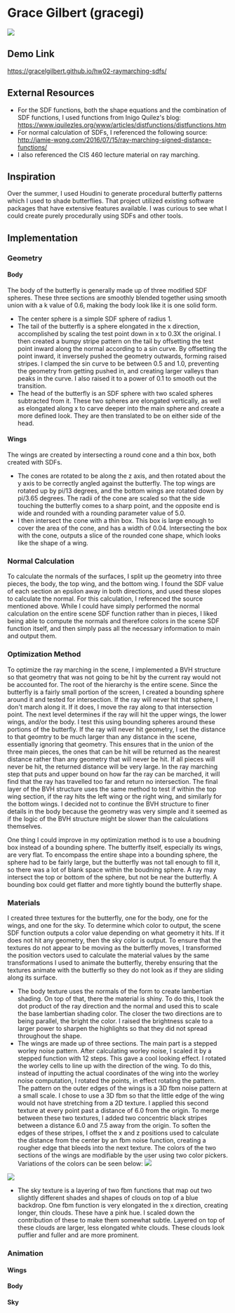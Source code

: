 # Grace Gilbert (gracegi)
![](MainImage.png)

## Demo Link
<https://gracelgilbert.github.io/hw02-raymarching-sdfs/>

## External Resources
- For the SDF functions, both the shape equations and the combination of SDF functions, I used functions from Inigo Quilez's blog:
<https://www.iquilezles.org/www/articles/distfunctions/distfunctions.htm>
- For normal calculation of SDFs, I referenced the following source:
<http://jamie-wong.com/2016/07/15/ray-marching-signed-distance-functions/>
- I also referenced the CIS 460 lecture material on ray marching.

## Inspiration
Over the summer, I used Houdini to generate procedural butterfly patterns which I used to shade butterflies. That project utilized existing software packages that have extensive features available. I was curious to see what I could create purely procedurally using SDFs and other tools.

## Implementation
### Geometry
#### Body
The body of the butterfly is generally made up of three modified SDF spheres. These three sections are smoothly blended together using smooth union with a k value of 0.6, making the body look like it is one solid form.
- The center sphere is a simple SDF sphere of radius 1. 
- The tail of the butterfly is a sphere elongated in the x direction, accomplished by scaling the test point down in x to 0.3X the original. I then created a bumpy stripe pattern on the tail by offsetting the test point inward along the normal according to a sin curve. By offsetting the point inward, it inversely pushed the geometry outwards, forming raised stripes. I clamped the sin curve to be between 0.5 and 1.0, preventing the geometry from getting pushed in, and creating larger valleys than peaks in the curve. I also raised it to a power of 0.1 to smooth out the transition. 
- The head of the butterfly is an SDF sphere with two scaled spheres subtracted from it. These two spheres are elongated vertically, as well as elongated along x to carve deeper into the main sphere and create a more defined look. They are then translated to be on either side of the head.
#### Wings
The wings are created by intersecting a round cone and a thin box, both created with SDFs.
- The cones are rotated to be along the z axis, and then rotated about the y axis to be correctly angled against the butterfly. The top wings are rotated up by pi/13 degrees, and the bottom wings are rotated down by pi/3.65 degrees. The radii of the cone are scaled so that the side touching the butterfly comes to a sharp point, and the opposite end is wide and rounded with a rounding parameter value of 5.0.
- I then intersect the cone with a thin box. This box is large enough to cover the area of the cone, and has a width of 0.04. Intersecting the box with the cone, outputs a slice of the rounded cone shape, which looks like the shape of a wing.
### Normal Calculation
To calculate the normals of the surfaces, I split up the geometry into three pieces, the body, the top wing, and the bottom wing. I found the SDF value of each section an epsilon away in both directions, and used these slopes to calculate the normal. For this calculation, I referenced the source mentioned above. While I could have simply performed the normal calculation on the entire scene SDF function rather than in pieces, I liked being able to compute the normals and therefore colors in the scene SDF function itself, and then simply pass all the necessary information to main and output them. 
### Optimization Method
To optimize the ray marching in the scene, I implemented a BVH structure so that geometry that was not going to be hit by the current ray would not be accounted for. The root of the hierarchy is the entire scene. Since the butterfly is a fairly small portion of the screen, I created a bounding sphere around it and tested for intersection. If the ray will never hit that sphere, I don't march along it. If it does, I move the ray along to that intersection point. The next level determines if the ray will hit the upper wings, the lower wings, and/or the body. I test this using bounding spheres around these portions of the butterfly. If the ray will never hit geometry, I set the distance to that geomtry to be much larger than any distance in the scene, essentially ignoring that geometry. This ensures that in the union of the three main pieces, the ones that can be hit will be returned as the nearest distance rather than any geometry that will never be hit. If all pieces will never be hit, the returned distance will be very large. In the ray marching step that puts and upper bound on how far the ray can be marched, it will find that the ray has travelled too far and return no intersection. The final layer of the BVH structure uses the same method to test if within the top wing section, if the ray hits the left wing or the right wing, and similarly for the bottom wings. I decided not to continue the BVH structure to finer details in the body because the geometry was very simple and it seemed as if the logic of the BVH structure might be slower than the calculations themselves.

One thing I could improve in my optimization method is to use a boudning box instead of a bounding sphere. The butterfly itself, especially its wings, are very flat. To encompass the entire shape into a bounding sphere, the sphere had to be fairly large, but the butterfly was not tall enough to fill it, so there was a lot of blank space within the boudning sphere. A ray may intersect the top or bottom of the sphere, but not be near the butterfly. A bounding box could get flatter and more tightly bound the butterfly shape.
### Materials
I created three textures for the butterfly, one for the body, one for the wings, and one for the sky. To determine which color to output, the scene SDF function outputs a color value depending on what geometry it hits. If it does not hit any geometry, then the sky color is output. To ensure that the textures do not appear to be moving as the butterfly moves, I transformed the position vectors used to calculate the material values by the same transformations I used to animate the butterfly, thereby ensuring that the textures animate with the butterfly so they do not look as if they are sliding along its surface.
- The body texture uses the normals of the form to create lambertian shading. On top of that, there the material is shiny. To do this, I took the dot product of the ray direction and the normal and used this to scale the base lambertian shading color. The closer the two directions are to being parallel, the bright the color. I raised the brightness scale to a larger power to sharpen the highlights so that they did not spread throughout the shape.
- The wings are made up of three sections. The main part is a stepped worley noise pattern. After calculating worley noise, I scaled it by a stepped function with 12 steps. This gave a cool looking effect. I rotated the worley cells to line up with the direction of the wing. To do this, instead of inputting the actual coordinates of the wing into the worley noise computation, I rotated the points, in effect rotating the pattern. The pattern on the outer edges of the wings is a 3D fbm noise pattern at a small scale. I chose to use a 3D fbm so that the little edge of the wing would not have stretching from a 2D texture. I applied this second texture at every point past a distance of 6.0 from the origin. To merge between these two textures, I added two concentric black stripes between a distance 6.0 and 7.5 away from the origin. To soften the edges of these stripes, I offset the x and z positions used to calculate the distance from the center by an fbm noise function, creating a rougher edge that bleeds into the next texture. The colors of the two sections of the wings are modifiable by the user using two color pickers. Variations of the colors can be seen below:
![](Color1.png)

![](Color2.png)

- The sky texture is a layering of two fbm functions that map out two slightly different shades and shapes of clouds on top of a blue backdrop. One fbm function is very elongated in the x direction, creating longer, thin clouds. These have a pink hue. I scaled down the contribution of these to make them somewhat subtle. Layered on top of these clouds are larger, less elongated white clouds. These clouds look puffier and fuller and are more prominent. 
### Animation
#### Wings
#### Body
#### Sky
